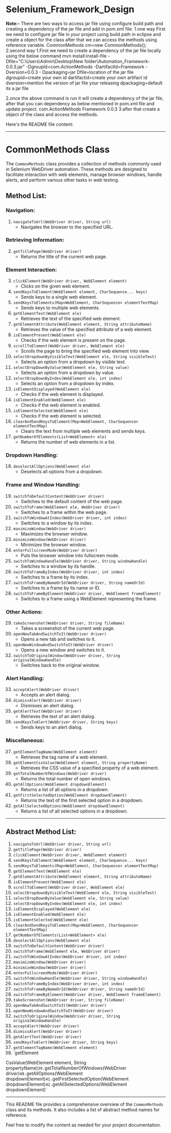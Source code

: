# Selenium_Framework_Design

**Note:-**
There are two ways to access jar file using configure build path and creating a dependency of the jar file and add in pom.xml file.
1.one way 
First we need to configure jar file in your project using build path in eclipse and create a object for the class after that we can access the methods using reference variable.
CommonMethods cm=new CommonMethods();
2.second way
1.First we need to create a dependency of the jar file locally using the below command
    mvn install:install-file -Dfile="C:\Users\Admin\Desktop\New folder\Automation_Framework-0.0.3.jar" -DgroupId=com.ActionMethods -DartifactId=Framework -Dversion=0.0.3 -    Dpackaging=jar
    Dfile=location of the jar file
    dgroupid=create your own id
    dartifactid=create your own artifact id
    dversion=mention the version of jar file your releasing
    dpackaging=default its a jar file
    
2.once the above command is run it will create a dependency of the jar file, after that you can dependency as below mentioned in pom.xml file and update project.
    <dependency>
    <groupId>com.ActionMethods</groupId>
    <artifactId>Framework</artifactId>
    <version>0.0.3</version>
</dependency>
3.after that create a object of the class and access the methods.


Here's the README file content:

---

# CommonMethods Class

The `CommonMethods` class provides a collection of methods commonly used in Selenium WebDriver automation. These methods are designed to facilitate interaction with web elements, manage browser windows, handle alerts, and perform various other tasks in web testing.

## Method List:

### Navigation:
1. `navigateToUrl(WebDriver driver, String url)`
    - Navigates the browser to the specified URL.

### Retrieving Information:
2. `getTitlePage(WebDriver driver)`
    - Returns the title of the current web page.

### Element Interaction:
3. `clickElement(WebDriver driver, WebElement element)`
    - Clicks on the given web element.
4. `sendKeysToElement(WebElement element, CharSequence... keys)`
    - Sends keys to a single web element.
5. `sendKeysToElements(Map<WebElement, CharSequence> elementTextMap)`
    - Sends keys to multiple web elements.
6. `getElementText(WebElement ele)`
    - Retrieves the text of the specified web element.
7. `getElementAttribute(WebElement element, String attributeName)`
    - Retrieves the value of the specified attribute of a web element.
8. `isElementPresent(WebElement ele)`
    - Checks if the web element is present on the page.
9. `scrollToElement(WebDriver driver, WebElement ele)`
    - Scrolls the page to bring the specified web element into view.
10. `selectDropdownByVisibleText(WebElement ele, String visibleText)`
    - Selects an option from a dropdown by visible text.
11. `selectDropDownByValue(WebElement ele, String value)`
    - Selects an option from a dropdown by value.
12. `selectDropDownByIndex(WebElement ele, int index)`
    - Selects an option from a dropdown by index.
13. `isElementDisplayed(WebElement ele)`
    - Checks if the web element is displayed.
14. `isElementEnabled(WebElement ele)`
    - Checks if the web element is enabled.
15. `isElementSelected(WebElement ele)`
    - Checks if the web element is selected.
16. `clearAndSendKeysToElement(Map<WebElement, CharSequence> elementTextMap)`
    - Clears the text from multiple web elements and sends keys.
17. `getNumberOfElements(List<WebElement> ele)`
    - Returns the number of web elements in a list.

### Dropdown Handling:
18. `deselectAllOptions(WebElement ele)`
    - Deselects all options from a dropdown.

### Frame and Window Handling:
19. `switchToDefaultContent(WebDriver driver)`
    - Switches to the default content of the web page.
20. `switchToFrame(WebElement ele, WebDriver driver)`
    - Switches to a frame within the web page.
21. `switchToWindowAtIndex(WebDriver driver, int index)`
    - Switches to a window by its index.
22. `maximizeWindow(WebDriver driver)`
    - Maximizes the browser window.
23. `minimizeWindow(WebDriver driver)`
    - Minimizes the browser window.
24. `enterFullscreenMode(WebDriver driver)`
    - Puts the browser window into fullscreen mode.
25. `switchToWindowHandle(WebDriver driver, String windowHandle)`
    - Switches to a window by its handle.
26. `switchToFrameByIndex(WebDriver driver, int index)`
    - Switches to a frame by its index.
27. `switchToFrameByNameOrId(WebDriver driver, String nameOrId)`
    - Switches to a frame by its name or ID.
28. `switchToFrameByElement(WebDriver driver, WebElement frameElement)`
    - Switches to a frame using a WebElement representing the frame.

### Other Actions:
29. `takeScreenshot(WebDriver driver, String fileName)`
    - Takes a screenshot of the current web page.
30. `openNewTabAndSwitchToIt(WebDriver driver)`
    - Opens a new tab and switches to it.
31. `openNewWindowAndSwitchToIt(WebDriver driver)`
    - Opens a new window and switches to it.
32. `switchToOriginalWindow(WebDriver driver, String originalWindowHandle)`
    - Switches back to the original window.

### Alert Handling:
33. `acceptAlert(WebDriver driver)`
    - Accepts an alert dialog.
34. `dismissAlert(WebDriver driver)`
    - Dismisses an alert dialog.
35. `getAlertText(WebDriver driver)`
    - Retrieves the text of an alert dialog.
36. `sendKeysToAlert(WebDriver driver, String keys)`
    - Sends keys to an alert dialog.

### Miscellaneous:
37. `getElementTagName(WebElement element)`
    - Retrieves the tag name of a web element.
38. `getElementCssValue(WebElement element, String propertyName)`
    - Retrieves the CSS value of a specified property of a web element.
39. `getTotalNumberOfWindows(WebDriver driver)`
    - Returns the total number of open windows.
40. `getAllOptions(WebElement dropdownElement)`
    - Returns a list of all options in a dropdown.
41. `getFirstSelectedOption(WebElement dropdownElement)`
    - Returns the text of the first selected option in a dropdown.
42. `getAllSelectedOptions(WebElement dropdownElement)`
    - Returns a list of all selected options in a dropdown.

---

## Abstract Method List:

1. `navigateToUrl(WebDriver driver, String url)`
2. `getTitlePage(WebDriver driver)`
3. `clickElement(WebDriver driver, WebElement element)`
4. `sendKeysToElement(WebElement element, CharSequence... keys)`
5. `sendKeysToElements(Map<WebElement, CharSequence> elementTextMap)`
6. `getElementText(WebElement ele)`
7. `getElementAttribute(WebElement element, String attributeName)`
8. `isElementPresent(WebElement ele)`
9. `scrollToElement(WebDriver driver, WebElement ele)`
10. `selectDropdownByVisibleText(WebElement ele, String visibleText)`
11. `selectDropDownByValue(WebElement ele, String value)`
12. `selectDropDownByIndex(WebElement ele, int index)`
13. `isElementDisplayed(WebElement ele)`
14. `isElementEnabled(WebElement ele)`
15. `isElementSelected(WebElement ele)`
16. `clearAndSendKeysToElement(Map<WebElement, CharSequence> elementTextMap)`
17. `getNumberOfElements(List<WebElement> ele)`
18. `deselectAllOptions(WebElement ele)`
19. `switchToDefaultContent(WebDriver driver)`
20. `switchToFrame(WebElement ele, WebDriver driver)`
21. `switchToWindowAtIndex(WebDriver driver, int index)`
22. `maximizeWindow(WebDriver driver)`
23. `minimizeWindow(WebDriver driver)`
24. `enterFullscreenMode(WebDriver driver)`
25. `switchToWindowHandle(WebDriver driver, String windowHandle)`
26. `switchToFrameByIndex(WebDriver driver, int index)`
27. `switchToFrameByNameOrId(WebDriver driver, String nameOrId)`
28. `switchToFrameByElement(WebDriver driver, WebElement frameElement)`
29. `takeScreenshot(WebDriver driver, String fileName)`
30. `openNewTabAndSwitchToIt(WebDriver driver)`
31. `openNewWindowAndSwitchToIt(WebDriver driver)`
32. `switchToOriginalWindow(WebDriver driver, String originalWindowHandle)`
33. `acceptAlert(WebDriver driver)`
34. `dismissAlert(WebDriver driver)`
35. `getAlertText(WebDriver driver)`
36. `sendKeysToAlert(WebDriver driver, String keys)`
37. `getElementTagName(WebElement element)`
38. `getElement

CssValue(WebElement element, String propertyName)`
39. `getTotalNumberOfWindows(WebDriver driver)`
40. `getAllOptions(WebElement dropdownElement)`
41. `getFirstSelectedOption(WebElement dropdownElement)`
42. `getAllSelectedOptions(WebElement dropdownElement)`

---

This README file provides a comprehensive overview of the `CommonMethods` class and its methods. It also includes a list of abstract method names for reference.

Feel free to modify the content as needed for your project documentation.

